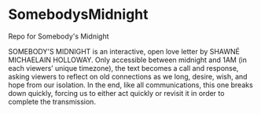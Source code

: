 # SomebodysMidnight
Repo for Somebody's Midnight

SOMEBODY'S MIDNIGHT is an interactive, open love letter by SHAWNÉ MICHAELAIN HOLLOWAY. Only accessible between midnight and 1AM (in each viewers’ unique timezone), the text becomes a call and response, asking viewers to reflect on old connections as we long, desire, wish, and hope from our isolation. In the end, like all communications, this one breaks down quickly, forcing us to either act quickly or revisit it in order to complete the transmission.
